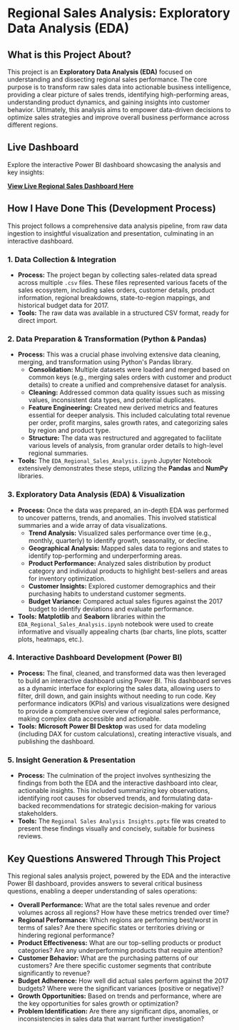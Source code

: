 # Regional Sales Analysis: Exploratory Data Analysis (EDA)

## What is this Project About?

This project is an **Exploratory Data Analysis (EDA)** focused on understanding and dissecting regional sales performance. The core purpose is to transform raw sales data into actionable business intelligence, providing a clear picture of sales trends, identifying high-performing areas, understanding product dynamics, and gaining insights into customer behavior. Ultimately, this analysis aims to empower data-driven decisions to optimize sales strategies and improve overall business performance across different regions.

## Live Dashboard

Explore the interactive Power BI dashboard showcasing the analysis and key insights:

[**View Live Regional Sales Dashboard Here**](https://app.powerbi.com/view?r=eyJrIjoiMjA0NDA3YTMtMjk5Mi00YjI2LWJhMmItODgwNWJlNDAzNTdhIiwidCI6IjllZjlmNDg5LWUwYTAtNGVlYi04N2NjLTNhNTI2MTEyZmQwZCIsImMiOjF9)

## How I Have Done This (Development Process)

This project follows a comprehensive data analysis pipeline, from raw data ingestion to insightful visualization and presentation, culminating in an interactive dashboard.

### 1. Data Collection & Integration

* **Process:** The project began by collecting sales-related data spread across multiple `.csv` files. These files represented various facets of the sales ecosystem, including sales orders, customer details, product information, regional breakdowns, state-to-region mappings, and historical budget data for 2017.
* **Tools:** The raw data was available in a structured CSV format, ready for direct import.

### 2. Data Preparation & Transformation (Python & Pandas)

* **Process:** This was a crucial phase involving extensive data cleaning, merging, and transformation using Python's Pandas library.
    * **Consolidation:** Multiple datasets were loaded and merged based on common keys (e.g., merging sales orders with customer and product details) to create a unified and comprehensive dataset for analysis.
    * **Cleaning:** Addressed common data quality issues such as missing values, inconsistent data types, and potential duplicates.
    * **Feature Engineering:** Created new derived metrics and features essential for deeper analysis. This included calculating total revenue per order, profit margins, sales growth rates, and categorizing sales by region and product type.
    * **Structure:** The data was restructured and aggregated to facilitate various levels of analysis, from granular order details to high-level regional summaries.
* **Tools:** The `EDA_Regional_Sales_Analysis.ipynb` Jupyter Notebook extensively demonstrates these steps, utilizing the **Pandas** and **NumPy** libraries.

### 3. Exploratory Data Analysis (EDA) & Visualization

* **Process:** Once the data was prepared, an in-depth EDA was performed to uncover patterns, trends, and anomalies. This involved statistical summaries and a wide array of data visualizations.
    * **Trend Analysis:** Visualized sales performance over time (e.g., monthly, quarterly) to identify growth, seasonality, or decline.
    * **Geographical Analysis:** Mapped sales data to regions and states to identify top-performing and underperforming areas.
    * **Product Performance:** Analyzed sales distribution by product category and individual products to highlight best-sellers and areas for inventory optimization.
    * **Customer Insights:** Explored customer demographics and their purchasing habits to understand customer segments.
    * **Budget Variance:** Compared actual sales figures against the 2017 budget to identify deviations and evaluate performance.
* **Tools:** **Matplotlib** and **Seaborn** libraries within the `EDA_Regional_Sales_Analysis.ipynb` notebook were used to create informative and visually appealing charts (bar charts, line plots, scatter plots, heatmaps, etc.).

### 4. Interactive Dashboard Development (Power BI)

* **Process:** The final, cleaned, and transformed data was then leveraged to build an interactive dashboard using Power BI. This dashboard serves as a dynamic interface for exploring the sales data, allowing users to filter, drill down, and gain insights without needing to run code. Key performance indicators (KPIs) and various visualizations were designed to provide a comprehensive overview of regional sales performance, making complex data accessible and actionable.
* **Tools:** **Microsoft Power BI Desktop** was used for data modeling (including DAX for custom calculations), creating interactive visuals, and publishing the dashboard.

### 5. Insight Generation & Presentation

* **Process:** The culmination of the project involves synthesizing the findings from both the EDA and the interactive dashboard into clear, actionable insights. This included summarizing key observations, identifying root causes for observed trends, and formulating data-backed recommendations for strategic decision-making for various stakeholders.
* **Tools:** The `Regional Sales Analysis Insights.pptx` file was created to present these findings visually and concisely, suitable for business reviews.

## Key Questions Answered Through This Project

This regional sales analysis project, powered by the EDA and the interactive Power BI dashboard, provides answers to several critical business questions, enabling a deeper understanding of sales operations:

* **Overall Performance:** What are the total sales revenue and order volumes across all regions? How have these metrics trended over time?
* **Regional Performance:** Which regions are performing best/worst in terms of sales? Are there specific states or territories driving or hindering regional performance?
* **Product Effectiveness:** What are our top-selling products or product categories? Are any underperforming products that require attention?
* **Customer Behavior:** What are the purchasing patterns of our customers? Are there specific customer segments that contribute significantly to revenue?
* **Budget Adherence:** How well did actual sales perform against the 2017 budgets? Where were the significant variances (positive or negative)?
* **Growth Opportunities:** Based on trends and performance, where are the key opportunities for sales growth or optimization?
* **Problem Identification:** Are there any significant dips, anomalies, or inconsistencies in sales data that warrant further investigation?
